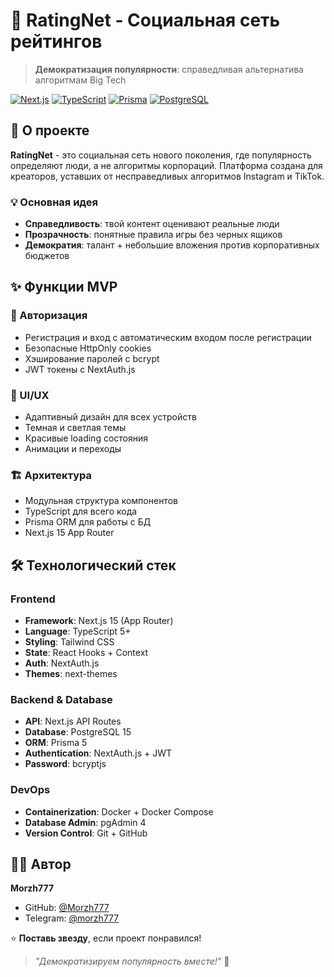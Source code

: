 # 🌟 RatingNet - Социальная сеть рейтингов

> **Демократизация популярности**: справедливая альтернатива алгоритмам Big Tech

[![Next.js](https://img.shields.io/badge/Next.js-15+-black?style=flat-square&logo=next.js)](https://nextjs.org/)
[![TypeScript](https://img.shields.io/badge/TypeScript-5+-blue?style=flat-square&logo=typescript)](https://www.typescriptlang.org/)
[![Prisma](https://img.shields.io/badge/Prisma-5+-2D3748?style=flat-square&logo=prisma)](https://www.prisma.io/)
[![PostgreSQL](https://img.shields.io/badge/PostgreSQL-15+-336791?style=flat-square&logo=postgresql)](https://www.postgresql.org/)

## 🎯 О проекте

**RatingNet** - это социальная сеть нового поколения, где популярность определяют люди, а не алгоритмы корпораций. Платформа создана для креаторов, уставших от несправедливых алгоритмов Instagram и TikTok.

### 💡 Основная идея
- **Справедливость**: твой контент оценивают реальные люди
- **Прозрачность**: понятные правила игры без черных ящиков
- **Демократия**: талант + небольшие вложения против корпоративных бюджетов

## ✨ Функции MVP

### 🔐 Авторизация
- Регистрация и вход с автоматическим входом после регистрации
- Безопасные HttpOnly cookies
- Хэширование паролей с bcrypt
- JWT токены с NextAuth.js

### 🎨 UI/UX
- Адаптивный дизайн для всех устройств
- Темная и светлая темы
- Красивые loading состояния
- Анимации и переходы

### 🏗️ Архитектура
- Модульная структура компонентов
- TypeScript для всего кода
- Prisma ORM для работы с БД
- Next.js 15 App Router

## 🛠️ Технологический стек

### Frontend
- **Framework**: Next.js 15 (App Router)
- **Language**: TypeScript 5+
- **Styling**: Tailwind CSS
- **State**: React Hooks + Context
- **Auth**: NextAuth.js
- **Themes**: next-themes

### Backend & Database
- **API**: Next.js API Routes
- **Database**: PostgreSQL 15
- **ORM**: Prisma 5
- **Authentication**: NextAuth.js + JWT
- **Password**: bcryptjs

### DevOps
- **Containerization**: Docker + Docker Compose
- **Database Admin**: pgAdmin 4
- **Version Control**: Git + GitHub


## 👨‍💻 Автор

**Morzh777**
- GitHub: [@Morzh777](https://github.com/Morzh777)
- Telegram: [@morzh777](https://t.me/morzh777)


⭐ **Поставь звезду**, если проект понравился!

> *"Демократизируем популярность вместе!"* 🚀
